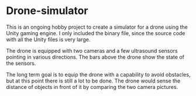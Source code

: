 # Drone-simulator
This is an ongoing hobby project to create a simulator for a drone using the Unity gaming engine. I only included the binary file, since the source code with all the Unity files is very large.

The drone is equipped with two cameras and a few ultrasound sensors pointing in various directions. The bars above the drone show the state of the sensors. 

The long term goal is to equip the drone with a capability to avoid obstacles, but at this point there is still a lot to be done. The drone would sense the distance of objects in front of it by comparing the two camera pictures.

